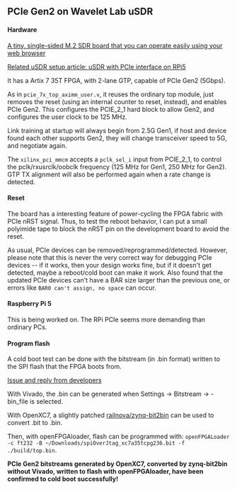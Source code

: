 ## PCIe Gen2 on Wavelet Lab uSDR

#### Hardware

[A tiny, single-sided M.2 SDR board that you can operate easily using your web browser](https://www.crowdsupply.com/wavelet-lab/usdr)

[Related uSDR setup article: uSDR with PCIe interface on RPi5](https://gist.github.com/regymm/8f9188ac8f2be554c3ba825dee4813e2)

It has a Artix 7 35T FPGA, with 2-lane GTP, capable of PCIe Gen2 (5Gbps). 

As in `pcie_7x_top_aximm_user.v`, it reuses the ordinary top module, just removes the reset (using an internal counter to reset, instead), and enables PCIe Gen2. This configures the PCIE_2_1 hard block to allow Gen2, and configures the user clock to be 125 MHz. 

Link training at startup will always begin from 2.5G Gen1, if host and device found each other supports Gen2, they will change transceiver speed to 5G, and negotiate again. 

The `xilinx_pci_mmcm` accepts a `pclk_sel_i` input from PCIE_2_1, to control the pclk/rxusrclk/oobclk frequency (125 MHz for Gen1, 250 MHz for Gen2). GTP TX alignment will also be performed again when a rate change is detected. 

#### Reset

The board has a interesting feature of power-cycling the FPGA fabric with PCIe nRST signal. Thus, to test the reboot behavior, I can put a small polyimide tape to block the nRST pin on the development board to avoid the reset. 

As usual, PCIe devices can be removed/reprogrammed/detected. However, please note that this is never the very correct way for debugging PCIe devices -- if it works, then your design works fine, but if it doesn't get detected, maybe a reboot/cold boot can make it work. Also found that the updated PCIe devices can't have a BAR size larger than the previous one, or errors like `BAR0 can't assign, no space` can occur. 

#### Raspberry Pi 5

This is being worked on. The RPi PCIe seems more demanding than ordinary PCs. 

#### Program flash

A cold boot test can be done with the bitstream (in .bin format) written to the SPI flash that the FPGA boots from. 

[Issue and reply from developers](https://github.com/wavelet-lab/usdr-fpga/issues/2)

With Vivado, the .bin can be generated when Settings -> Bitstream -> -bin_file is selected. 

With OpenXC7, a slightly patched [railnova/zynq-bit2bin](https://github.com/railnova/zynq-bit2bin) can be used to convert .bit to .bin. 

Then, with openFPGAloader, flash can be programmed with: `openFPGALoader -c ft232 -B ~/Downloads/spiOverJtag_xc7a35tcpg236.bit -f ./build/top.bin`. 

**PCIe Gen2 bitstreams generated by OpenXC7, converted by zynq-bit2bin without Vivado, written to flash with openFPGAloader, have been confirmed to cold boot successfully!** 
